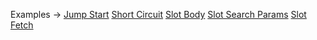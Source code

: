 <p class="ExampleLinks">Examples <span class="ExampleLinksTitleSeparator">-></span> <a href="../../examples/anyware/jump-start">Jump Start</a> <span class="ExampleLinksSeparator"></span> <a href="../../examples/anyware/short-circuit">Short Circuit</a> <span class="ExampleLinksSeparator"></span> <a href="../../examples/anyware/slot-body">Slot Body</a> <span class="ExampleLinksSeparator"></span> <a href="../../examples/anyware/slot-search-params">Slot Search Params</a> <span class="ExampleLinksSeparator"></span> <a href="../../examples/anyware/slot-fetch">Slot Fetch</a></p>
